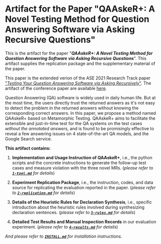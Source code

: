 # Artifact for the Paper "QAAskeR+: A Novel Testing Method for Question Answering Software via Asking Recursive Questions"

This is the artifact for the paper "***QAAskeR+: A Novel Testing Method for Question Answering Software via Asking Recursive Questions***". This artifact supplies the replication package and the supplementary material of the paper. 

This paper is the extended verion of the ASE 2021 Research Track paper ["*Testing Your Question Answering Software via Asking Recursively*"](https://doi.org/10.1109/ASE51524.2021.9678670). The artifact of the conference paper are available [here](https://github.com/imcsq/ASE21-QAAskeR).

Question Answering (QA) software is widely used in daily human life. But at the most time, the users directly trust the returned answers as it's not easy to detect the problem in the returned answers without knowing the corresponding correct answers. 
In this paper, we propose a method named QAAskeR+ based on Metamorphic Testing. QAAskeR+ aims to facilitate the extensible and just-in-time test for the QA systems on the test cases *without the annotated answers*, and is found to be promisingly effective to reveal a few answering issues on 4 state-of-the-art QA models, and the Google Search service.

**This artifact contains:**

1. **Implementation and Usage Instruction of QAAskeR+**, i.e., the python scripts and the concrete instructions to generate the follow-up test cases and measure violation with the three novel MRs. (*please refer to **[`1-tool.md`](1-tool.md)** for details*)

2. **Experiment Replication Package**, i.e., the instruction, codes, and data source for replicating the evaluation reported in the paper. (*please refer to **[`2-replication.md`](2-replication.md)** for details*)

3. **Details of the Heuristic Rules for Declaration Synthesis**, i.e., specific introduction about the heuristic rules involved during synthesizing declaration sentences. (*please refer to **[`3-rules.md`](3-rules.md)** for details*)

4. **Detailed Test Results and Manual Inspection Records** in our evaluation experiment. (*please refer to **[`4-results.md`](4-results.md)** for details*)

*And please refer to **[`INSTALL.md`](INSTALL.md)** for installation instructions.*
